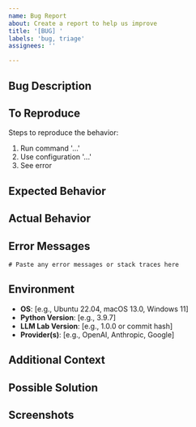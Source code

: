 ```yaml
---
name: Bug Report
about: Create a report to help us improve
title: '[BUG] '
labels: 'bug, triage'
assignees: ''

---
```


## Bug Description
<!-- A clear and concise description of the bug -->

## To Reproduce
Steps to reproduce the behavior:
1. Run command '...'
2. Use configuration '...'
3. See error

## Expected Behavior
<!-- What you expected to happen -->

## Actual Behavior
<!-- What actually happened -->

## Error Messages
```
# Paste any error messages or stack traces here
```

## Environment
- **OS**: [e.g., Ubuntu 22.04, macOS 13.0, Windows 11]
- **Python Version**: [e.g., 3.9.7]
- **LLM Lab Version**: [e.g., 1.0.0 or commit hash]
- **Provider(s)**: [e.g., OpenAI, Anthropic, Google]

## Additional Context
<!-- Add any other context about the problem here -->

## Possible Solution
<!-- If you have suggestions on how to fix the bug -->

## Screenshots
<!-- If applicable, add screenshots to help explain your problem -->
